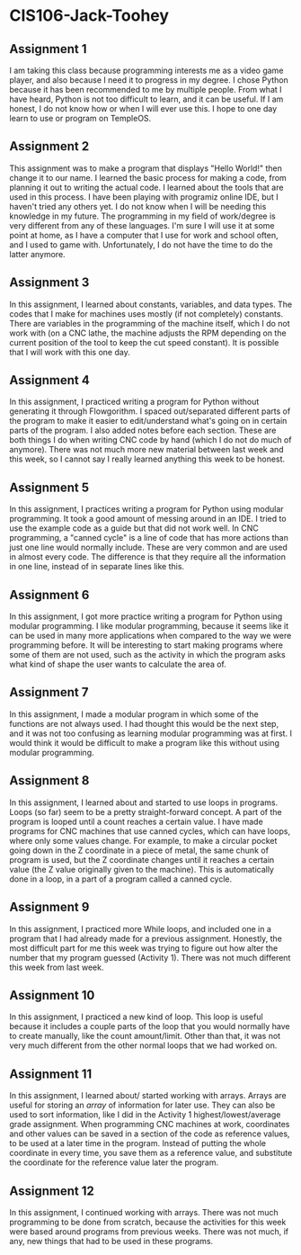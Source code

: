 # CIS106-Jack-Toohey

## Assignment 1

I am taking this class because programming interests me as a video game player, and also because I need it to progress in my degree.
I chose Python because it has been recommended to me by multiple people. 
From what I have heard, Python is not too difficult to learn, and it can be useful.
If I am honest, I do not know how or when I will ever use this.
I hope to one day learn to use or program on TempleOS.

## Assignment 2

This assignment was to make a program that displays "Hello World!" then change it to our name. I learned the basic process for making a code, from planning it out to writing the actual code. I learned about the tools that are used in this process. I have been playing with programiz online IDE, but I haven't tried any others yet. I do not know when I will be needing this knowledge in my future. The programming in my field of work/degree is very different from any of these languages. I'm sure I will use it at some point at home, as I have a computer that I use for work and school often, and I used to game with. Unfortunately, I do not have the time to do the latter anymore.

## Assignment 3

In this assignment, I learned about constants, variables, and data types. The codes that I make for machines uses mostly (if not completely) constants. There are variables in the programming of the machine itself, which I do not work with (on a CNC lathe, the machine adjusts the RPM depending on the current position of the tool to keep the cut speed constant). It is possible that I will work with this one day. 

## Assignment 4

In this assignment, I practiced writing a program for Python without generating it through Flowgorithm. I spaced out/separated different parts of the program to make it easier to edit/understand what's going on in certain parts of the program. I also added notes before each section. These are both things I do when writing CNC code by hand (which I do not do much of anymore). There was not much more new material between last week and this week, so I cannot say I really learned anything this week to be honest.

## Assignment 5

In this assignment, I practices writing a program for Python using modular programming. It took a good amount of messing around in an IDE. I tried to use the example code as a guide but that did not work well. In CNC programming, a "canned cycle" is a line of code that has more actions than just one line would normally include. These are very common and are used in almost every code. The difference is that they require all the information in one line, instead of in separate lines like this. 

## Assignment 6

In this assignment, I got more practice writing a program for Python using modular programming. I like modular programming, because it seems like it can be used in many more applications when compared to the way we were programming before. It will be interesting to start making programs where some of them are not used, such as the activity in which the program asks what kind of shape the user wants to calculate the area of. 

## Assignment 7

In this assignment, I made a modular program in which some of the functions are not always used. I had thought this would be the next step, and it was not too confusing as learning modular programming was at first. I would think it would be difficult to make a program like this without using modular programming. 

## Assignment 8

In this assignment, I learned about and started to use loops in programs. Loops (so far) seem to be a pretty straight-forward concept. A part of the program is looped until a count reaches a certain value. I have made programs for CNC machines that use canned cycles, which can have loops, where only some values change. For example, to make a circular pocket going down in the Z coordinate in a piece of metal, the same chunk of program is used, but the Z coordinate changes until it reaches a certain value (the Z value originally given to the machine). This is automatically done in a loop, in a part of a program called a canned cycle.

## Assignment 9

In this assignment, I practiced more While loops, and included one in a program that I had already made for a previous assignment. Honestly, the most difficult part for me this week was trying to figure out how alter the number that my program guessed (Activity 1). There was not much different this week from last week.

## Assignment 10

In this assignment, I practiced a new kind of loop. This loop is useful because it includes a couple parts of the loop that you would normally have to create manually, like the count amount/limit. Other than that, it was not very much different from the other normal loops that we had worked on. 

## Assignment 11

In this assignment, I learned about/ started working with arrays. Arrays are useful for storing an *array* of information for later use.
They can also be used to sort information, like I did in the Activity 1 highest/lowest/average grade assignment. When programming CNC machines at work, coordinates and other values can be saved in a section of the code as reference values, to be used at a later time in the program. Instead of putting the whole coordinate in every time, you save them as a reference value, and substitute the coordinate for the reference value later the program. 

## Assignment 12

In this assignment, I continued working with arrays. There was not much programming to be done from scratch, because the activities for this week were based around programs from previous weeks. There was not much, if any, new things that had to be used in these programs.

